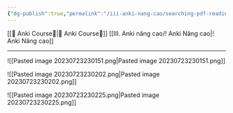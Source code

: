 ```yaml
---
{"dg-publish":true,"permalink":"/iii-anki-nang-cao/searching-pdf-reading-and-note-taking-in-add-dialog/"}
---
```


[[🌟 Anki Course🌟\|🌟 Anki Course🌟]]
[[III. Anki nâng cao/! Anki Nâng cao\|! Anki Nâng cao]]
___
![[Pasted image 20230723230151.png\|Pasted image 20230723230151.png]]

![[Pasted image 20230723230202.png\|Pasted image 20230723230202.png]]

![[Pasted image 20230723230225.png\|Pasted image 20230723230225.png]]

